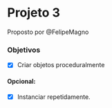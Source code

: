 Projeto 3
=========

Proposto por @FelipeMagno

### Objetivos

- [x] Criar objetos proceduralmente

#### Opcional:
- [x] Instanciar repetidamente.
